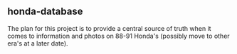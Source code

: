 ## honda-database

The plan for this project is to provide a central source of truth when it comes to information and photos on 88-91 Honda's (possibly move to other era's at a later date).